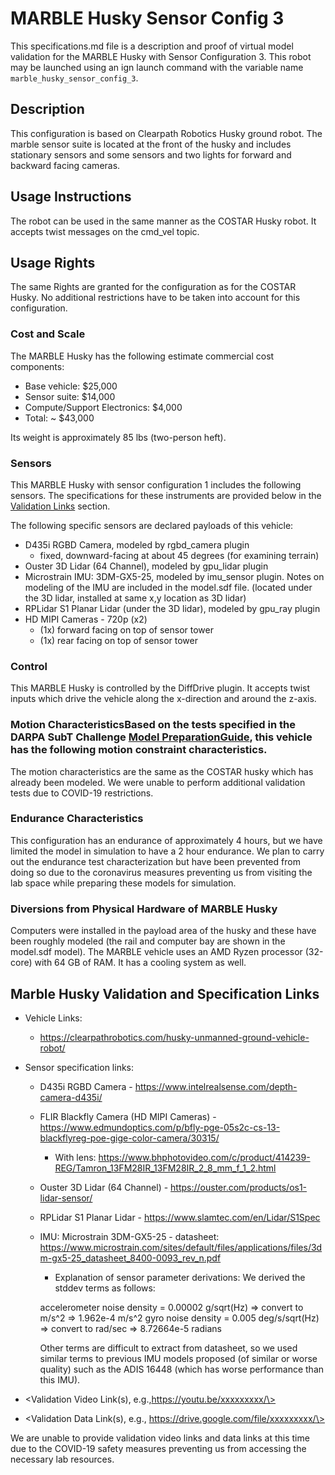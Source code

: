 <!---This is a Markdown description of a robot model submitted for inclusion in the DARPA Subterranean Challenge Technology Repository -->

# MARBLE Husky Sensor Config 3
This specifications.md file is a description and proof of virtual model validation for the MARBLE Husky with Sensor Configuration 3. This robot may be launched using an ign launch command with the variable name `marble_husky_sensor_config_3`.

## Description
This configuration is based on Clearpath Robotics Husky ground robot. The marble sensor suite is located at the front of the husky and includes stationary sensors and some sensors and two lights for forward and backward facing cameras.  

## Usage Instructions
The robot can be used in the same manner as the COSTAR Husky robot.  It accepts twist messages on the cmd_vel topic. 
## Usage Rights
The same Rights are granted for the configuration as for the COSTAR Husky. No additional restrictions have to be taken into account for this configuration.

### Cost and Scale
The MARBLE Husky has the following estimate commercial cost components:
* Base vehicle: $25,000
* Sensor suite: $14,000
* Compute/Support Electronics: $4,000
* Total: ~ $43,000

Its weight is approximately 85 lbs (two-person heft).

### Sensors
This MARBLE Husky with sensor configuration 1 includes the following sensors. The specifications for these instruments are provided below in the [Validation Links](#validation_links) section.

The following specific sensors are declared payloads of this vehicle:

* D435i RGBD Camera, modeled by rgbd_camera plugin
  - fixed, downward-facing at about 45 degrees (for examining terrain)
* Ouster 3D Lidar (64 Channel), modeled by gpu_lidar plugin
* Microstrain IMU: 3DM-GX5-25, modeled by imu_sensor plugin. Notes on modeling of the IMU are included in the model.sdf file.  (located under the 3D lidar, installed at same x,y location as 3D lidar)
* RPLidar S1 Planar Lidar (under the 3D lidar), modeled by gpu_ray plugin
* HD MIPI Cameras - 720p (x2)
  - (1x) forward facing on top of sensor tower
  - (1x) rear facing on top of sensor tower

### Control
This MARBLE Husky is controlled by the DiffDrive plugin.  It accepts twist inputs which drive the vehicle along the x-direction and around the z-axis.  

### Motion CharacteristicsBased on the tests specified in the DARPA SubT Challenge [Model PreparationGuide](https://subtchallenge.com/\<fix_me\>), this vehicle has the following motion constraint characteristics.

The motion characteristics are the same as the COSTAR husky which has already been modeled.  We were unable to perform additional validation tests due to COVID-19 restrictions.  

### Endurance Characteristics
This configuration has an endurance of approximately 4 hours, but we have limited the model in simulation to have a 2 hour endurance.  We plan to carry out the endurance test characterization but have been prevented from doing so due to the coronavirus measures preventing us from visiting the lab space while preparing these models for simulation.  

### Diversions from Physical Hardware of MARBLE Husky
Computers were installed in the payload area of the husky and these have been roughly modeled (the rail and computer bay are shown in the model.sdf model).  The MARBLE vehicle uses an AMD Ryzen processor (32-core) with 64 GB of RAM.  It has a cooling system as well.  

## Marble Husky Validation and Specification Links
* Vehicle Links:
  * https://clearpathrobotics.com/husky-unmanned-ground-vehicle-robot/

* Sensor specification links:
  * D435i RGBD Camera - https://www.intelrealsense.com/depth-camera-d435i/
  * FLIR Blackfly Camera (HD MIPI Cameras) - https://www.edmundoptics.com/p/bfly-pge-05s2c-cs-13-blackflyreg-poe-gige-color-camera/30315/
    - With lens: https://www.bhphotovideo.com/c/product/414239-REG/Tamron_13FM28IR_13FM28IR_2_8_mm_f_1_2.html
  * Ouster 3D Lidar (64 Channel) - https://ouster.com/products/os1-lidar-sensor/
  * RPLidar S1 Planar Lidar - https://www.slamtec.com/en/Lidar/S1Spec 
  * IMU: Microstrain 3DM-GX5-25 - datasheet: https://www.microstrain.com/sites/default/files/applications/files/3dm-gx5-25_datasheet_8400-0093_rev_n.pdf
    * Explanation of sensor parameter derivations:
	We derived the stddev terms as follows:

	accelerometer noise density = 0.00002 g/sqrt(Hz)
		=> convert to m/s^2 => 1.962e-4 m/s^2
	gyro noise density = 0.005 deg/s/sqrt(Hz)
		=> convert to rad/sec => 8.72664e-5 radians

	Other terms are difficult to extract from datasheet, so we used similar terms to previous IMU models proposed (of similar or worse quality) such as the ADIS 16448 (which has worse performance than this IMU).

* \<Validation Video Link(s), e.g.,https://youtu.be/xxxxxxxxx/\>
* \<Validation Data Link(s), e.g., https://drive.google.com/file/xxxxxxxxx/\>

We are unable to provide validation video links and data links at this time due to the COVID-19 safety measures preventing us from accessing the necessary lab resources.  
